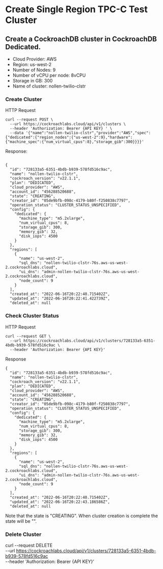 # Create Single Region TPC-C Test Cluster

## Create a CockroachDB cluster in CockroachDB Dedicated.  
- Cloud Provider: AWS
- Region: us-west-2
- Number of Nodes: 9
- Number of vCPU per node: 8vCPU
- Storage in GB: 300
- Name of cluster: nollen-twilio-clstr


### Create Cluster
HTTP Request
```
curl --request POST \
  --url https://cockroachlabs.cloud/api/v1/clusters \
  --header 'Authorization: Bearer {API KEY} ' \
  --data '{"name":"nollen-twilio-clstr","provider":"AWS","spec":{"dedicated":{"region_nodes":{"us-west-2":9},"hardware":{"machine_spec":{"num_virtual_cpus":8},"storage_gib":300}}}}'
```

Response:
```

{
  "id": "728133a5-6351-4bdb-b939-578fd516c9ac",
  "name": "nollen-twilio-clstr",
  "cockroach_version": "v22.1.1",
  "plan": "DEDICATED",
  "cloud_provider": "AWS",
  "account_id": "456288520688",
  "state": "CREATING",
  "creator_id": "05de9bfb-098c-4179-b80f-f250838c7797",
  "operation_status": "CLUSTER_STATUS_UNSPECIFIED",
  "config": {
    "dedicated": {
      "machine_type": "m5.2xlarge",
      "num_virtual_cpus": 8,
      "storage_gib": 300,
      "memory_gib": 32,
      "disk_iops": 4500
    }
  },
  "regions": [
    {
      "name": "us-west-2",
      "sql_dns": "nollen-twilio-clstr-76s.aws-us-west-2.cockroachlabs.cloud",
      "ui_dns": "admin-nollen-twilio-clstr-76s.aws-us-west-2.cockroachlabs.cloud",
      "node_count": 9
    }
  ],
  "created_at": "2022-06-16T20:22:40.715402Z",
  "updated_at": "2022-06-16T20:22:41.422739Z",
  "deleted_at": null

```

### Check Cluster Status
HTTP Request
```
curl --request GET \
  --url https://cockroachlabs.cloud/api/v1/clusters/728133a5-6351-4bdb-b939-578fd516c9ac \
  --header 'Authorization: Bearer {API KEY}'
```

Response
```
{
  "id": "728133a5-6351-4bdb-b939-578fd516c9ac",
  "name": "nollen-twilio-clstr",
  "cockroach_version": "v22.1.1",
  "plan": "DEDICATED",
  "cloud_provider": "AWS",
  "account_id": "456288520688",
  "state": "CREATING",
  "creator_id": "05de9bfb-098c-4179-b80f-f250838c7797",
  "operation_status": "CLUSTER_STATUS_UNSPECIFIED",
  "config": {
    "dedicated": {
      "machine_type": "m5.2xlarge",
      "num_virtual_cpus": 8,
      "storage_gib": 300,
      "memory_gib": 32,
      "disk_iops": 4500
    }
  },
  "regions": [
    {
      "name": "us-west-2",
      "sql_dns": "nollen-twilio-clstr-76s.aws-us-west-2.cockroachlabs.cloud",
      "ui_dns": "admin-nollen-twilio-clstr-76s.aws-us-west-2.cockroachlabs.cloud",
      "node_count": 9
    }
  ],
  "created_at": "2022-06-16T20:22:40.715402Z",
  "updated_at": "2022-06-16T20:22:43.186586Z",
  "deleted_at": null
```

Note that the state is "CREATING".  When cluster creation is complete the state will be "".

### Delete Cluster
curl --request DELETE \
  --url https://cockroachlabs.cloud/api/v1/clusters/728133a5-6351-4bdb-b939-578fd516c9ac \
  --header 'Authorization: Bearer {API KEY}'

